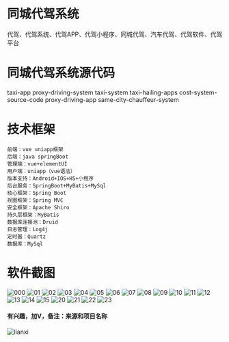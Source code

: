 # 同城代驾系统
代驾、代驾系统、代驾APP、代驾小程序、同城代驾、汽车代驾、代驾软件、代驾平台

# 同城代驾系统源代码

taxi-app proxy-driving-system taxi-system taxi-hailing-apps cost-system-source-code proxy-driving-app same-city-chauffeur-system

# 技术框架
    前端：vue uniapp框架
    后端：java springBoot
    管理端：vue+elementUI
    用户端：uniapp（vue语法）
    版本支持：Android+IOS+H5+小程序
    后台服务：SpringBoot+MyBatis+MySql
    核心框架：Spring Boot
    视图框架：Spring MVC
    安全框架：Apache Shiro
    持久层框架：MyBatis
    数据库连接池：Druid
    日志管理：Log4j
    定时器：Quartz
    数据库：MySql

# 软件截图
![000](https://github.com/user-attachments/assets/f5190d41-df08-44b5-848c-821311469e78)
![01](https://github.com/user-attachments/assets/24b8d343-def1-4ee4-b1e2-5b6138631172)
![02](https://github.com/user-attachments/assets/c46c4cfb-34a2-4bcc-b1b6-2d7beb077cd0)
![03](https://github.com/user-attachments/assets/0df64f1f-f4a6-4447-9ee4-5e448136ab14)
![04](https://github.com/user-attachments/assets/0bc50447-536d-4ed0-9bbc-56e09a627e40)
![05](https://github.com/user-attachments/assets/2f4e0571-902b-4e1b-bb38-c3cd8dfd247c)
![06](https://github.com/user-attachments/assets/66d8f028-127a-4b44-a34a-0e1b5f124947)
![07](https://github.com/user-attachments/assets/7382e835-6c53-47bc-9401-3b87d5d3b0e3)
![08](https://github.com/user-attachments/assets/bf870d7f-bfa4-4d04-b1ac-9e0efc3516d0)
![09](https://github.com/user-attachments/assets/e23e7d36-09cd-4054-84a2-7eb48ba51cf6)
![10](https://github.com/user-attachments/assets/a45f351d-d5b8-48e8-b999-cb787f417da2)
![11](https://github.com/user-attachments/assets/bf4f02ff-b90c-47d0-93ad-dfd77637ba42)
![12](https://github.com/user-attachments/assets/43da368b-cb0e-4858-a412-7ea144f595da)
![13](https://github.com/user-attachments/assets/772fd503-7bb7-4e88-98d9-7c52d7f86932)
![14](https://github.com/user-attachments/assets/73b8c34d-fc41-41d8-9ffc-2d2d6eb3433f)
![15](https://github.com/user-attachments/assets/7c9ca94e-a524-4930-9a3f-632b48c0d2a9)
![20](https://github.com/user-attachments/assets/0818271e-d633-4074-bee7-72617cbc8552)
![21](https://github.com/user-attachments/assets/09449792-a1c1-480f-8260-3d0ed0acfd1b)
![22](https://github.com/user-attachments/assets/469fafe8-75ac-4b6e-9769-1fcc8544192e)
![23](https://github.com/user-attachments/assets/baa1c65a-07ea-474e-afa8-b00e0452b590)
#### 有兴趣，加V，备注：来源和项目名称

![lianxi](https://github.com/user-attachments/assets/35eec7f9-01dd-4c7e-a9b9-594b1c148376)























